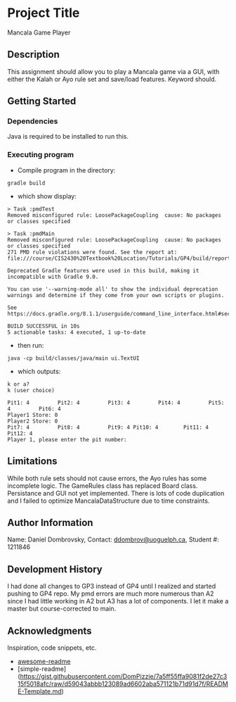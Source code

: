 # Project Title
Mancala Game Player

## Description
This assignment should allow you to play a Mancala game via a GUI, with either the Kalah or Ayo rule set and save/load features. Keyword should.
## Getting Started

### Dependencies

Java is required to be installed to run this.

### Executing program

* Compile program in the directory:
```
gradle build
```
* which show display: 
```
> Task :pmdTest
Removed misconfigured rule: LoosePackageCoupling  cause: No packages or classes specified

> Task :pmdMain
Removed misconfigured rule: LoosePackageCoupling  cause: No packages or classes specified
271 PMD rule violations were found. See the report at: file:///course/CIS2430%20Textbook%20Location/Tutorials/GP4/build/reports/pmd/main.html

Deprecated Gradle features were used in this build, making it incompatible with Gradle 9.0.

You can use '--warning-mode all' to show the individual deprecation warnings and determine if they come from your own scripts or plugins.

See https://docs.gradle.org/8.1.1/userguide/command_line_interface.html#sec:command_line_warnings

BUILD SUCCESSFUL in 10s
5 actionable tasks: 4 executed, 1 up-to-date
```
* then run: 
```
java -cp build/classes/java/main ui.TextUI
```
* which outputs: 
```
k or a?
k (user choice)

Pit1: 4         Pit2: 4         Pit3: 4         Pit4: 4         Pit5: 4         Pit6: 4
Player1 Store: 0                                                Player2 Store: 0
Pit7: 4         Pit8: 4         Pit9: 4 Pit10: 4        Pit11: 4        Pit12: 4
Player 1, please enter the pit number:
```
## Limitations

While both rule sets should not cause errors, the Ayo rules has some incomplete logic. The GameRules class has replaced Board class. Persistance and GUI not yet implemented. There is lots of code  duplication and I failed to optimize MancalaDataStructure due to time constraints.

## Author Information

Name: Daniel Dombrovsky, Contact: ddombrov@uoguelph.ca, Student #: 1211846

## Development History
 
I had done all changes to GP3 instead of GP4 until I realized and started pushing to GP4 repo. My pmd errors are much more numerous than A2 since I had little working in A2 but A3 has a lot of components. I let it make a master but course-corrected to main.

## Acknowledgments

Inspiration, code snippets, etc.
* [awesome-readme](https://github.com/matiassingers/awesome-readme)
* [simple-readme] (https://gist.githubusercontent.com/DomPizzie/7a5ff55ffa9081f2de27c315f5018afc/raw/d59043abbb123089ad6602aba571121b71d91d7f/README-Template.md)



